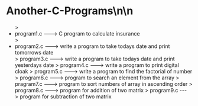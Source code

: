 # Another-C-Programs\n\n
<ul>
> <li>program1.c ---> C program to calculate insurance</li>
> <li>program2.c ---> write a program to take todays date and print tomorrows date</li>
> program3.c ---> write a program to take todays date and print yesterdays date
> program4.c ---> write a program to print digital cloak
> program5.c ---> write a program to find the factorial of number
> program6.c ---> program to search an element from the array
> pragram7.c ---> program to sort numbers of array in ascending order
> program8.c ---> program for addition of two matrix
> program9.c ---> program for subtraction of two matrix
</ul>
